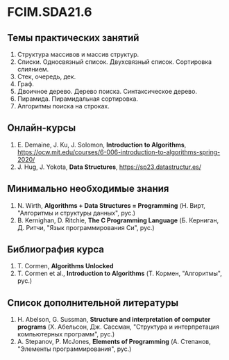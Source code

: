 # FCIM.SDA21.6

## Темы практических занятий
1. Структура массивов и массив структур.
2. Списки. Односвязный список. Двухсвязный список. Сортировка слиянием.
3. Стек, очередь, дек.
4. Граф.
5. Двоичное дерево. Дерево поиска. Синтаксическое дерево.
6. Пирамида. Пирамидальная сортировка.
7. Алгоритмы поиска на строках.

## Онлайн-курсы
1. E. Demaine, J. Ku, J. Solomon, **Introduction to Algorithms**,
   https://ocw.mit.edu/courses/6-006-introduction-to-algorithms-spring-2020/
2. J. Hug, J. Yokota, **Data Structures**,
   https://sp23.datastructur.es/

## Минимально необходимые знания
1. N. Wirth, **Algorithms + Data Structures = Programming** (Н. Вирт, "Алгоритмы и структуры данных", рус.)
2. B. Kernighan, D. Ritchie, **The C Programming Language** (Б. Керниган, Д. Ритчи, "Язык программирования Си", рус.)

## Библиография курса
1. T. Cormen, **Algorithms Unlocked**
2. T. Cormen et al., **Introduction to Algorithms** (Т. Кормен, "Алгоритмы", рус.)

## Список дополнительной литературы
1. H. Abelson, G. Sussman, **Structure and interpretation of computer programs** (Х. Абельсон, Дж. Сассман, "Структура и интерпретация компьютерных программ", рус.)
2. A. Stepanov, P. McJones, **Elements of Programming** (А. Степанов, "Элементы программирования", рус.)
